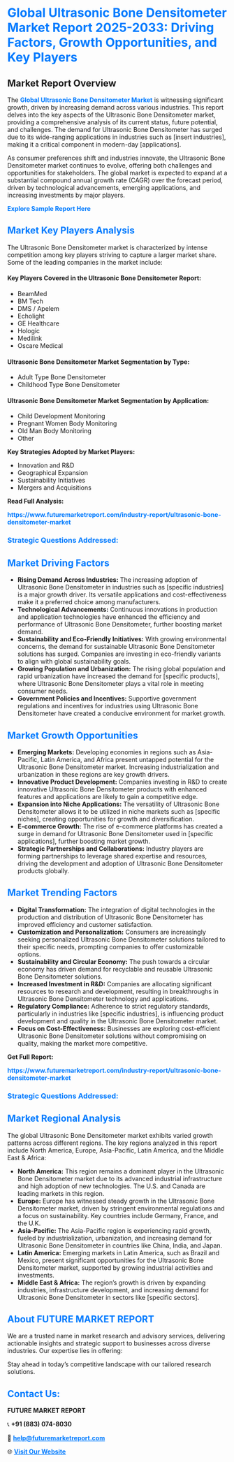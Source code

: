 <h1 style="color: #007BFF;">Global Ultrasonic Bone Densitometer Market Report 2025-2033: Driving Factors, Growth Opportunities, and Key Players</h1>

<section id="overview">
<h2>Market Report Overview</h2>
<p>The <a href="https://www.futuremarketreport.com/industry-report/ultrasonic-bone-densitometer-market" style="color: #007BFF; text-decoration: none;"><strong>Global Ultrasonic Bone Densitometer Market</strong></a> is witnessing significant growth, driven by increasing demand across various industries. This report delves into the key aspects of the Ultrasonic Bone Densitometer market, providing a comprehensive analysis of its current status, future potential, and challenges. The demand for Ultrasonic Bone Densitometer has surged due to its wide-ranging applications in industries such as [insert industries], making it a critical component in modern-day [applications].</p>
<p>As consumer preferences shift and industries innovate, the Ultrasonic Bone Densitometer market continues to evolve, offering both challenges and opportunities for stakeholders. The global market is expected to expand at a substantial compound annual growth rate (CAGR) over the forecast period, driven by technological advancements, emerging applications, and increasing investments by major players.</p>
</section>

<section id="overview">
<p><a href="https://www.futuremarketreport.com/request-sample/reportId=42514" style="color: #007BFF; text-decoration: none;"><strong>Explore Sample Report Here</strong></a></p>
</section>

<section id="key-players">
<h2 style="color: #007BFF;">Market Key Players Analysis</h2>
<p>The Ultrasonic Bone Densitometer market is characterized by intense competition among key players striving to capture a larger market share. Some of the leading companies in the market include:</p>
<h4>Key Players Covered in the Ultrasonic Bone Densitometer Report:</h4>
<ul><li>BeamMed</li><li>BM Tech</li><li>DMS / Apelem</li><li>Echolight</li><li>GE Healthcare</li><li>Hologic</li><li>Medilink</li><li>Oscare Medical</li></ul>
<h4>Ultrasonic Bone Densitometer Market Segmentation by Type:</h4>
<ul><li>Adult Type Bone Densitometer</li><li>Childhood Type Bone Densitometer</li></ul>

<h4>Ultrasonic Bone Densitometer Market Segmentation by Application:</h4>
<ul><li>Child Development Monitoring</li><li>Pregnant Women Body Monitoring</li><li>Old Man Body Monitoring</li><li>Other</li></ul>
<p><strong>Key Strategies Adopted by Market Players:</strong></p>
<ul>
<li>Innovation and R&D</li>
<li>Geographical Expansion</li>
<li>Sustainability Initiatives</li>
<li>Mergers and Acquisitions</li>
</ul>
</section>

<section>
<p><strong>Read Full Analysis: </strong></p><a href="https://www.futuremarketreport.com/industry-report/ultrasonic-bone-densitometer-market" style="color: #007BFF; text-decoration: none;"><strong>https://www.futuremarketreport.com/industry-report/ultrasonic-bone-densitometer-market</strong></a>
<h3 style="color: #007BFF;">Strategic Questions Addressed:</h3>
</section>

<section id="driving-factors">
<h2 style="color: #007BFF;">Market Driving Factors</h2>
<ul>
<li><strong>Rising Demand Across Industries:</strong> The increasing adoption of Ultrasonic Bone Densitometer in industries such as [specific industries] is a major growth driver. Its versatile applications and cost-effectiveness make it a preferred choice among manufacturers.</li>
<li><strong>Technological Advancements:</strong> Continuous innovations in production and application technologies have enhanced the efficiency and performance of Ultrasonic Bone Densitometer, further boosting market demand.</li>
<li><strong>Sustainability and Eco-Friendly Initiatives:</strong> With growing environmental concerns, the demand for sustainable Ultrasonic Bone Densitometer solutions has surged. Companies are investing in eco-friendly variants to align with global sustainability goals.</li>
<li><strong>Growing Population and Urbanization:</strong> The rising global population and rapid urbanization have increased the demand for [specific products], where Ultrasonic Bone Densitometer plays a vital role in meeting consumer needs.</li>
<li><strong>Government Policies and Incentives:</strong> Supportive government regulations and incentives for industries using Ultrasonic Bone Densitometer have created a conducive environment for market growth.</li>
</ul>
</section>

<section id="growth-opportunities">
<h2 style="color: #007BFF;">Market Growth Opportunities</h2>
<ul>
<li><strong>Emerging Markets:</strong> Developing economies in regions such as Asia-Pacific, Latin America, and Africa present untapped potential for the Ultrasonic Bone Densitometer market. Increasing industrialization and urbanization in these regions are key growth drivers.</li>
<li><strong>Innovative Product Development:</strong> Companies investing in R&D to create innovative Ultrasonic Bone Densitometer products with enhanced features and applications are likely to gain a competitive edge.</li>
<li><strong>Expansion into Niche Applications:</strong> The versatility of Ultrasonic Bone Densitometer allows it to be utilized in niche markets such as [specific niches], creating opportunities for growth and diversification.</li>
<li><strong>E-commerce Growth:</strong> The rise of e-commerce platforms has created a surge in demand for Ultrasonic Bone Densitometer used in [specific applications], further boosting market growth.</li>
<li><strong>Strategic Partnerships and Collaborations:</strong> Industry players are forming partnerships to leverage shared expertise and resources, driving the development and adoption of Ultrasonic Bone Densitometer products globally.</li>
</ul>
</section>

<section id="trending-factors">
<h2 style="color: #007BFF;">Market Trending Factors</h2>
<ul>
<li><strong>Digital Transformation:</strong> The integration of digital technologies in the production and distribution of Ultrasonic Bone Densitometer has improved efficiency and customer satisfaction.</li>
<li><strong>Customization and Personalization:</strong> Consumers are increasingly seeking personalized Ultrasonic Bone Densitometer solutions tailored to their specific needs, prompting companies to offer customizable options.</li>
<li><strong>Sustainability and Circular Economy:</strong> The push towards a circular economy has driven demand for recyclable and reusable Ultrasonic Bone Densitometer solutions.</li>
<li><strong>Increased Investment in R&D:</strong> Companies are allocating significant resources to research and development, resulting in breakthroughs in Ultrasonic Bone Densitometer technology and applications.</li>
<li><strong>Regulatory Compliance:</strong> Adherence to strict regulatory standards, particularly in industries like [specific industries], is influencing product development and quality in the Ultrasonic Bone Densitometer market.</li>
<li><strong>Focus on Cost-Effectiveness:</strong> Businesses are exploring cost-efficient Ultrasonic Bone Densitometer solutions without compromising on quality, making the market more competitive.</li>
</ul>
</section>

<section>
<p><strong>Get Full Report: </strong></p><a href="https://www.futuremarketreport.com/industry-report/ultrasonic-bone-densitometer-market" style="color: #007BFF; text-decoration: none;"><strong>https://www.futuremarketreport.com/industry-report/ultrasonic-bone-densitometer-market</strong></a>
<h3 style="color: #007BFF;">Strategic Questions Addressed:</h3>
</section>


<section id="regional-analysis">
<h2 style="color: #007BFF;">Market Regional Analysis</h2>
<p>The global Ultrasonic Bone Densitometer market exhibits varied growth patterns across different regions. The key regions analyzed in this report include North America, Europe, Asia-Pacific, Latin America, and the Middle East & Africa:</p>
<ul>
<li><strong>North America:</strong> This region remains a dominant player in the Ultrasonic Bone Densitometer market due to its advanced industrial infrastructure and high adoption of new technologies. The U.S. and Canada are leading markets in this region.</li>
<li><strong>Europe:</strong> Europe has witnessed steady growth in the Ultrasonic Bone Densitometer market, driven by stringent environmental regulations and a focus on sustainability. Key countries include Germany, France, and the U.K.</li>
<li><strong>Asia-Pacific:</strong> The Asia-Pacific region is experiencing rapid growth, fueled by industrialization, urbanization, and increasing demand for Ultrasonic Bone Densitometer in countries like China, India, and Japan.</li>
<li><strong>Latin America:</strong> Emerging markets in Latin America, such as Brazil and Mexico, present significant opportunities for the Ultrasonic Bone Densitometer market, supported by growing industrial activities and investments.</li>
<li><strong>Middle East & Africa:</strong> The region’s growth is driven by expanding industries, infrastructure development, and increasing demand for Ultrasonic Bone Densitometer in sectors like [specific sectors].</li>
</ul>
</section>

<footer>
<h2 style="color: #007BFF;">About FUTURE MARKET REPORT</h2>
<p>We are a trusted name in market research and advisory services, delivering actionable insights and strategic support to businesses across diverse industries. Our expertise lies in offering:</p>

<p>Stay ahead in today’s competitive landscape with our tailored research solutions.</p>

<h2 style="color: #007BFF;">Contact Us:</h2>
<p><strong>FUTURE MARKET REPORT</strong></p>
<p>📞 <strong>+91 (883) 074-8030</strong></p>
<p>📧 <strong><a href="mailto:help@futuremarketreport.com" style="color: #007BFF;">help@futuremarketreport.com</a></strong></p>
<p>🌐 <strong><a href="https://www.futuremarketreport.com/" style="color: #007BFF;">Visit Our Website</a></strong></p>
</footer>